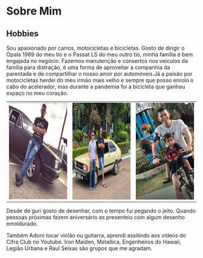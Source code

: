 # Sobre Mim

## Hobbies 

Sou apaixonado por carros, motocicletas e bicicletas. Gosto de dirigir o Opala 1989 do meu tio e o Passat LS do meu outro tio, minha família é bem engajada no negócio. Fazemos manutenção e consertos nos veículos da família para distração, é uma forma de aproveitar a companhia da parentada e de compartilhar o nosso amor por automóveis.Já a paixão por motocicletas herdei do meu irmão mais velho e sempre que posso enrolo o cabo do acelerador, mas durante a pandemia foi a bicicleta que ganhou espaço no meu coração.
<table>
  <tr>
<td>
  <img src="https://raw.githubusercontent.com/lramon2001/lramon2001.github.io/master/docs/media/opala.png" width="256" height="256"/>
</td>
  <td>
     <img src="https://raw.githubusercontent.com/lramon2001/lramon2001.github.io/master/docs/media/passat.png" width="256" height="256"/>
</td>

  <td>
     <img src="https://raw.githubusercontent.com/lramon2001/lramon2001.github.io/master/docs/media/bike.png" width="256" height="256"/>
</td>
</table>

Desde de guri gosto de desenhar, com o tempo fui pegando o jeito. Quando pessoas próximas fazem aniversário as presenteio com algum desenho emoldurado.

Também Adoro tocar violão ou guitarra, aprendi assitindo aos vídeos do Cifra Club no Youtube. Iron Maiden, Metallica, Engenheiros do Hawaii, Legião Urbana e Raul Seixas são grupos que me agradam.


